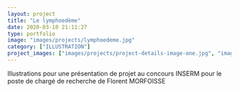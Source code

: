 ```yaml
---
layout: project
title: "Le lymphoedème"
date: 2020-03-10 21:11:27
type: portfolio
image: "images/projects/lymphoedeme.jpg"
category: ["ILLUSTRATION"]
project_images: ["images/projects/project-details-image-one.jpg", "images/projects/project-details-image-two.jpg"]
---
```


Illustrations pour une présentation de projet au concours INSERM pour le poste de chargé de recherche de Florent MORFOISSE
